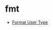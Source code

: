 # fmt

- [Format User Type](https://fmt.dev/latest/api.html?highlight=custom#formatting-user-defined-types)